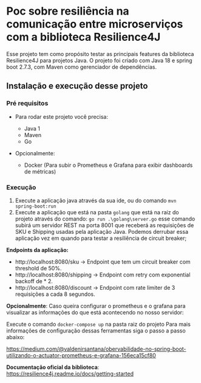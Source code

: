 # Poc sobre resiliência na comunicação entre microserviços com a biblioteca Resilience4J

Esse projeto tem como propósito testar as principais features da biblioteca Resilience4J para projetos Java. O projeto foi criado com Java 18 e spring boot 2.7.3, com Maven como gerenciador de dependências.

## Instalação e execução desse projeto

### Pré requisitos

- Para rodar este projeto você precisa:
  - Java 1
  - Maven 
  - Go


- Opcionalmente:
  - Docker (Para subir o Prometheus e Grafana para exibir dashboards de métricas)


### Execução
1. Execute a aplicação java através da sua ide, ou do comando `mvn spring-boot:run`
2. Execute a aplicação que está na pasta `golang` que está na raiz do projeto através do comando:
`go run .\golang\server.go`  esse comando subirá um servidor REST na porta 8001 que receberá as requisições de SKU e Shipping usadas pela aplicação Java. Podemos derrubar essa aplicação vez em quando para testar a resiliência de circuit breaker;

**Endpoints da aplicação:**
- http://localhost:8080/sku -> Endpoint que tem um circuit breaker com threshold de 50%.
- http://localhost:8080/shipping -> Endpoint com retry com exponential backoff de * 2.
- http://localhost:8080/discount -> Endpoint com rate limiter de 3 requisições a cada 8 segundos.


**Opcionalmente**: Caso queira configurar o prometheus e o grafana para visualizar as informações do que está acontecendo no nosso servidor:

Execute o comando `docker-compose up` na pasta raiz do projeto
Para mais informações de configuração dessas ferramentas siga o passo a passo abaixo:

https://medium.com/@valdenirsantana/obervabilidade-no-spring-boot-utilizando-o-actuator-prometheus-e-grafana-156eca15cf80


**Documentação oficial da biblioteca**: https://resilience4j.readme.io/docs/getting-started
